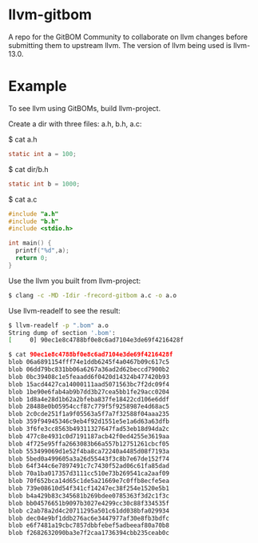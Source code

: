 # llvm-gitbom
A repo for the GitBOM Community to collaborate on llvm changes before submitting them to upstream llvm.
The version of llvm being used is llvm-13.0.

# Example

To see llvm using GitBOMs, build llvm-project.

Create a dir with three files: a.h, b.h, a.c:

$ cat a.h
```c
static int a = 100;
```

$ cat dir/b.h
```c
static int b = 1000;
```

$ cat a.c
```c
#include "a.h"
#include "b.h"
#include <stdio.h>

int main() {
  printf("%d",a);
  return 0;
}
```

Use the llvm you built from llvm-project:

```bash
$ clang -c -MD -Idir -frecord-gitbom a.c -o a.o
```

Use llvm-readelf to see the result:

```bash
$ llvm-readelf -p ".bom" a.o
String dump of section '.bom':
[     0] 90ec1e8c4788bf0e8c6ad7104e3de69f4216428f

$ cat 90ec1e8c4788bf0e8c6ad7104e3de69f4216428f
blob 06a6891154fff74e1ddb6245f4a0467b09c617c5
blob 06dd79bc831bb06a6267a36ad2d62beccd7900b2
blob 0bc39408c1e5feaadd6f0420d14324b477420b93
blob 15acd4427ca14000111aad5071563bc7f2dc09f4
blob 1be90e6fab4ab9b7dd3b27cea5bb1fe29acc0204
blob 1d8a4e28d1b62a2bfeba837fe18422cd106e6ddf
blob 28488e0b05954ccf87c779f5f9258987e4d68ac5
blob 2c0cde251f1a9f05563a5f7a7f32588f04aaa235
blob 359f94945346c9eb4f92d1551e5e1a6d63a63dfb
blob 3f6fe3cc8563b49311327647fad53eb18d94da2c
blob 477c8e4931c0d7191187acb42f0ed4255e3619aa
blob 4f725e95ffa2663083b66a557b12751261cbcf05
blob 553499069d1e52f4ba8ca72240a4485d08f7193a
blob 5bed0a499605a3a26d55443f3c8b7e67de152f74
blob 64f344c6e7897491c7c7430f52ad06c61fa85dad
blob 70a1ba017357d3111cc510e73b269541ca2aaf09
blob 70f652bca14d65c1de5a21669e7c0ffb8ecfe5ea
blob 739e08610d54f341cf14247ec38f254e1520e5b1
blob b4a429b83c345681b269bdee0785363f3d2c1f3c
blob bb04576651b9097b3027e4299cc30c88f334535f
blob c2ab78a2d4c20711295a501c61dd038bfa029934
blob dec04e9bf1ddb276ac6e3447977af30e8fb3bdfc
blob e6f7481a19cbc7857dbbfebef5adbeeaf80a70b8
blob f2682632090ba3e7f2caa1736394cbb235ceab0c
```

